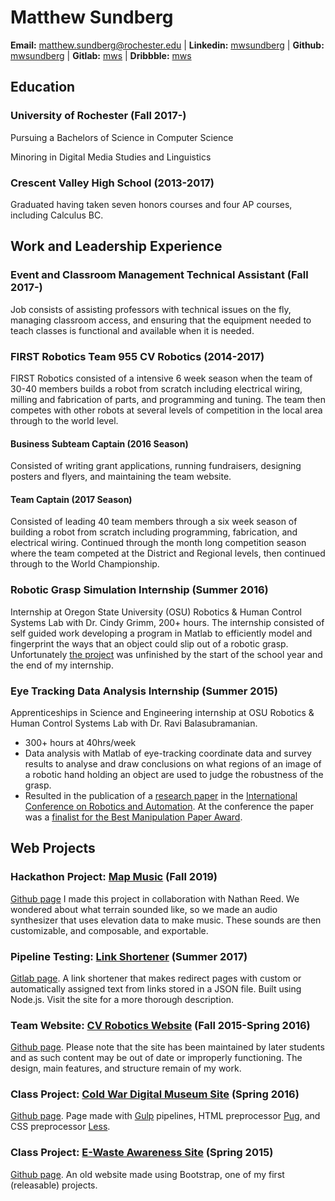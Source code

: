 # Matthew Sundberg

**Email:** [matthew.sundberg@rochester.edu](matthew.sundberg@rochester.edu)
|
**Linkedin:** [mwsundberg](https://www.linkedin.com/in/mwsundberg/)
|
**Github:** [mwsundberg](http://github.com/mwsundberg/)
|
**Gitlab:** [mws](https://gitlab.com/mws)
|
**Dribbble:** [mws](https://dribbble.com/mws)

## Education
### **University of Rochester** (Fall 2017-)
Pursuing a Bachelors of Science in Computer Science

Minoring in Digital Media Studies and Linguistics

### **Crescent Valley High School** (2013-2017)
Graduated having taken seven honors courses and four AP courses, including Calculus BC.

## Work and Leadership Experience
### **Event and Classroom Management Technical Assistant** (Fall 2017-)
Job consists of assisting professors with technical issues on the fly, managing classroom access, and ensuring that the equipment needed to teach classes is functional and available when it is needed. 

### **FIRST Robotics** Team 955 CV Robotics (2014-2017)
FIRST Robotics consisted of a intensive 6 week season when the team of 30-40 members builds a robot from scratch including electrical wiring, milling and fabrication of parts, and programming and tuning. The team then competes with other robots at several levels of competition in the local area through to the world level.

#### **Business Subteam Captain** (2016 Season)
Consisted of writing grant applications, running fundraisers, designing posters and flyers, and maintaining the team website.

#### **Team Captain** (2017 Season)
Consisted of leading 40 team members through a six week season of building a robot from scratch including programming, fabrication, and electrical wiring. Continued through the month long competition season where the team competed at the District and Regional levels, then continued through to the World Championship.

### **Robotic Grasp Simulation Internship** (Summer 2016)
Internship at Oregon State University (OSU) Robotics & Human Control Systems Lab with Dr. Cindy Grimm, 200+ hours. The internship consisted of self guided work developing a program in Matlab to efficiently model and fingerprint the ways that an object could slip out of a robotic grasp. Unfortunately [the project](https://github.com/OSUrobotics/transformationLimitsMetric) was unfinished by the start of the school year and the end of my internship.

### **Eye Tracking Data Analysis Internship** (Summer 2015)
Apprenticeships in Science and Engineering internship at OSU Robotics & Human Control Systems Lab with Dr. Ravi Balasubramanian.

* 300+ hours at 40hrs/week
* Data analysis with Matlab of eye-tracking coordinate data and survey results to analyse and draw conclusions on what regions of an image of a robotic hand holding an object are used to judge the robustness of the grasp. 
* Resulted in the publication of a [research paper](https://mws.is/2016ICRApaper.pdf) in the [International Conference on Robotics and Automation](https://www.icra2016.org). At the conference the paper was a [finalist for the Best Manipulation Paper Award](https://www.icra2016.org/conference/awards/).

## Web Projects
### **Hackathon Project:** [Map Music](https://mws.is/map-music) (Fall 2019)
[Github page](https://github.com/mwsundberg/map-music)
I made this project in collaboration with Nathan Reed. We wondered about what terrain sounded like, so we made an audio synthesizer that uses elevation data to make music. These sounds are then customizable, and composable, and exportable.

### **Pipeline Testing:** [Link Shortener](https://l.mws.is/) (Summer 2017)
[Gitlab page](https://gitlab.com/mws/L).
A link shortener that makes redirect pages with custom or automatically assigned text from links stored in a JSON file. Built using Node.js. Visit the site for a more thorough description.

### **Team Website:** [CV Robotics Website](http://team955.org) (Fall 2015-Spring 2016)

[Github page](https://github.com/FRC-Team-955/TeamWebsite).
Please note that the site has been maintained by later students and as such content may be out of date or improperly functioning. The design, main features, and structure remain of my work.

### **Class Project:** [Cold War Digital Museum Site](https://mws.is/e-waste) (Spring 2016)
[Github page](https://github.com/mwsundberg/apushMuseum).
Page made with [Gulp](https://gulpjs.com/) pipelines, HTML preprocessor [Pug](https://pugjs.org/), and CSS preprocessor [Less](http://lesscss.org/).

### **Class Project:** [E-Waste Awareness Site](https://mws.is/e-waste) (Spring 2015)
[Github page](https://github.com/mwsundberg/e-waste/tree/gh-pages).
An old website made using Bootstrap, one of my first (releasable) projects.
